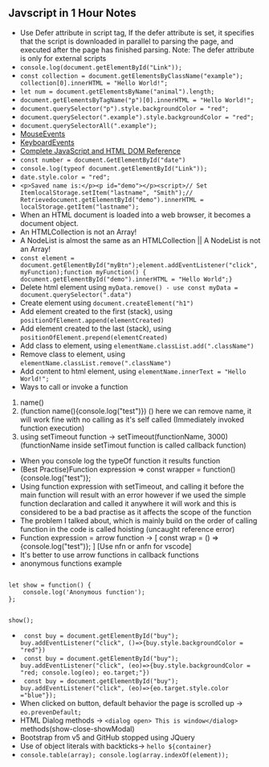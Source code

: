 ## Javscript in 1 Hour Notes

- Use Defer attribute in script tag, If the defer attribute is set, it specifies that the script is downloaded in parallel to parsing the page, and executed after the page has finished parsing. Note: The defer attribute is only for external scripts
- ```console.log(document.getElementById("Link"));```
- ```const collection = document.getElementsByClassName("example"); collection[0].innerHTML = "Hello World!";```
- ```let num = document.getElementsByName("animal").length;```
- ```document.getElementsByTagName("p")[0].innerHTML = "Hello World!";```
- ```document.querySelector("p").style.backgroundColor = "red";```
- ```document.querySelector(".example").style.backgroundColor = "red";```
- ```document.querySelectorAll(".example");```
- [MouseEvents](https://www.w3schools.com/jsref/obj_mouseevent.asp)
- [KeyboardEvents](https://www.w3schools.com/jsref/obj_keyboardevent.asp)
- [Complete JavaScript and HTML DOM Reference](https://www.w3schools.com/jsref/)
- ```const number = document.GetElementById("date") ```
- ```console.log(typeof document.getElementById("Link"));```
- ```date.style.color = "red";```
- ```<p>Saved name is:</p><p id="demo"></p><script>// Set ItemlocalStorage.setItem("lastname", "Smith");// Retrievedocument.getElementById("demo").innerHTML = localStorage.getItem("lastname");```
- When an HTML document is loaded into a web browser, it becomes a document object.
- An HTMLCollection is not an Array!
- A NodeList is almost the same as an HTMLCollection || A NodeList is not an Array!
- ```const element = document.getElementById("myBtn");element.addEventListener("click", myFunction);function myFunction() { document.getElementById("demo").innerHTML = "Hello World";}```
- Delete html element using ```myData.remove() - use const myData = document.querySelector(".data")```
- Create element using ```document.createElement("h1")```
- Add element created to the first (stack), using ```positionOfElement.append(elementCreated)```
- Add element created to the last (stack), using ```positionOfElement.prepend(elementCreated)```
- Add class to element, using ```elementName.classList.add(".className")```
- Remove class to element, using ```elementName.classList.remove(".className")```
- Add content to html element, using ```elementName.innerText = "Hello World!";```
- Ways to call or invoke a function 
1. name()
2. (function name(){console.log("test")}) () here we can remove name, it will work fine with no calling as it's self called (Immediately invoked function execution)
3. using setTimeout function -> setTimeout(functionName, 3000) (functionName inside setTimout function is called callback function)
- When you console log the typeOf function it results function
- (Best Practise)Function expression => const wrapper = function(){console.log("test")};
- Using function expression with setTimeout, and calling it before the main function will result with an error however if we used the simple function declaration and called it anywhere it will work and this is considered to be a bad practise as it affects the scope of the function 
- The problem I talked about, which is mainly build on the order of calling function in the code is called hoisting (uncaught reference error)
- Function expression = arrow function -> [ const wrap = () => {console.log("test")}; ] [Use nfn or anfn for vscode]
- It's better to use arrow functions in callback functions
- anonymous functions example 
<code>
let show = function() {
    console.log('Anonymous function');
};

show();
</code>  
- ``` const buy = document.getElementById("buy"); buy.addEventListener("click", ()=>{buy.style.backgroundColor = "red"})```
- ``` const buy = document.getElementById("buy"); buy.addEventListener("click", (eo)=>{buy.style.backgroundColor = "red; console.log(eo); eo.target;"})```
- ``` const buy = document.getElementById("buy"); buy.addEventListener("click", (eo)=>{eo.target.style.color ="blue"});```
- When clicked on button, default behavior the page is scrolled up -> ```eo.prevenDefault;```
- HTML Dialog methods -> ```<dialog open> This is window</dialog>``` methods(show-close-showModal)
- Bootstrap from v5 and GitHub stopped using JQuery
- Use of object literals with backticks-> `hello ${container}`
- ```console.table(array); console.log(array.indexOf(element));  ```
 




